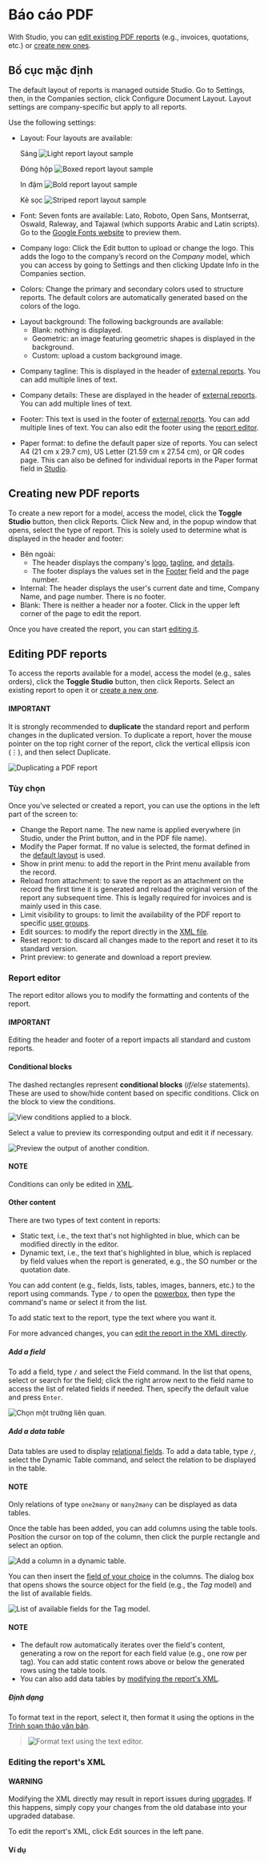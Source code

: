 # Báo cáo PDF

With Studio, you can [edit existing PDF reports](#studio-pdf-reports-edit) (e.g., invoices,
quotations, etc.) or [create new ones](#studio-pdf-reports-edit).

<a id="studio-pdf-reports-default-layout"></a>

## Bố cục mặc định

The default layout of reports is managed outside Studio. Go to Settings, then, in
the Companies section, click Configure Document Layout. Layout settings are
company-specific but apply to all reports.

Use the following settings:

<a id="studio-pdf-reports-default-layout-layout"></a>
- Layout: Four layouts are available:

  Sáng
  ![Light report layout sample](pdf_reports/layout-light.png)

  Đóng hộp
  ![Boxed report layout sample](pdf_reports/layout-boxed.png)

  In đậm
  ![Bold report layout sample](pdf_reports/layout-bold.png)

  Kẻ sọc
  ![Striped report layout sample](pdf_reports/layout-striped.png)

<a id="studio-pdf-reports-default-layout-font"></a>
- Font: Seven fonts are available: Lato, Roboto, Open Sans, Montserrat, Oswald, Raleway,
  and Tajawal (which supports Arabic and Latin scripts). Go to the
  [Google Fonts website](https://fonts.google.com/) to preview them.

<a id="studio-pdf-reports-default-layout-logo"></a>
- Company logo: Click the Edit button to upload or change the logo. This
  adds the logo to the company’s record on the *Company* model, which you can access by going to
  Settings and then clicking Update Info in the Companies
  section.

<a id="studio-pdf-reports-default-layout-colors"></a>
- Colors: Change the primary and secondary colors used to structure reports. The default
  colors are automatically generated based on the colors of the logo.

<a id="studio-pdf-reports-default-layout-background"></a>
- Layout background: The following backgrounds are available:
  - Blank: nothing is displayed.
  - Geometric: an image featuring geometric shapes is displayed in the background.
  - Custom: upload a custom background image.

<a id="studio-pdf-reports-default-layout-tagline"></a>
- Company tagline: This is displayed in the header of [external reports](#studio-pdf-reports-header-footer-external). You can add multiple lines of text.

<a id="studio-pdf-reports-default-layout-details"></a>
- Company details: These are displayed in the header of [external reports](#studio-pdf-reports-header-footer-external). You can add multiple lines of text.

<a id="studio-pdf-reports-default-layout-footer"></a>
- Footer: This text is used in the footer of [external reports](#studio-pdf-reports-header-footer-external). You can add multiple lines of text. You can also
  edit the footer using the [report editor](#studio-pdf-reports-edit).

<a id="studio-pdf-reports-default-layout-paper"></a>
- Paper format: to define the default paper size of reports. You can select
  A4 (21 cm x 29.7 cm), US Letter (21.59 cm x 27.54 cm), or
  QR codes page. This can also be defined for individual reports in the
  Paper format field in [Studio](#studio-pdf-reports-create).

<a id="studio-pdf-reports-create"></a>

## Creating new PDF reports

To create a new report for a model, access the model, click the **Toggle Studio** button, then click
Reports. Click New and, in the popup window that opens, select the type of
report. This is solely used to determine what is displayed in the header and footer:

<a id="studio-pdf-reports-header-footer-external"></a>
- Bên ngoài:
  - The header displays the company's [logo](#studio-pdf-reports-default-layout-logo),
    [tagline](#studio-pdf-reports-default-layout-tagline), and
    [details](#studio-pdf-reports-default-layout-details).
  - The footer displays the values set in the
    [Footer](#studio-pdf-reports-default-layout-footer) field and the page number.
- Internal: The header displays the user's current date and time,
  Company Name, and page number. There is no footer.
- Blank: There is neither a header nor a footer. Click in the upper left corner of the
  page to edit the report.

Once you have created the report, you can start [editing it](#studio-pdf-reports-edit).

<a id="studio-pdf-reports-edit"></a>

## Editing PDF reports

To access the reports available for a model, access the model (e.g., sales orders), click the
**Toggle Studio** button, then click Reports. Select an existing report to open it or
[create a new one](#studio-pdf-reports-create).

#### IMPORTANT
It is strongly recommended to **duplicate** the standard report and perform changes in the
duplicated version. To duplicate a report, hover the mouse pointer on the top right corner
of the report, click the vertical ellipsis icon (⋮), and then select
Duplicate.

![Duplicating a PDF report](pdf_reports/duplicate-report.png)

### Tùy chọn

Once you've selected or created a report, you can use the options in the left part of the screen to:

- Change the Report name. The new name is applied everywhere (in Studio, under
  the Print button, and in the PDF file name).
- Modify the Paper format. If no value is selected, the format defined in the
  [default layout](#studio-pdf-reports-default-layout-paper) is used.
- Show in print menu: to add the report in the Print menu available from the
  record.
- Reload from attachment: to save the report as an attachment on the record the first
  time it is generated and reload the original version of the report any subsequent time. This is
  legally required for invoices and is mainly used in this case.
- Limit visibility to groups: to limit the availability of the PDF report to specific
  [user groups](../general/users/access_rights.md).
- Edit sources: to modify the report directly in the [XML file](#studio-pdf-reports-xml-editing).
- Reset report: to discard all changes made to the report and reset it to its standard
  version.
- Print preview: to generate and download a report preview.

### Report editor

The report editor allows you to modify the formatting and contents of the report.

#### IMPORTANT
Editing the header and footer of a report impacts all standard and custom reports.

#### Conditional blocks

The dashed rectangles represent **conditional blocks** (*if/else* statements). These are used to
show/hide content based on specific conditions. Click on the block to view the conditions.

![View conditions applied to a block.](pdf_reports/conditional-block-if.png)

Select a value to preview its corresponding output and edit it if necessary.

![Preview the output of another condition.](pdf_reports/conditional-block-else.png)

#### NOTE
Conditions can only be edited in [XML](#studio-pdf-reports-xml-editing).

#### Other content

There are two types of text content in reports:

- Static text, i.e., the text that's not highlighted in blue, which can be modified directly in the
  editor.
- Dynamic text, i.e., the text that's highlighted in blue, which is replaced by field values when
  the report is generated, e.g., the SO number or the quotation date.

You can add content (e.g., fields, lists, tables, images, banners, etc.) to the report using
commands. Type `/` to open the [powerbox](../productivity/knowledge/articles_editing.md#knowledge-powerbox), then type the command's
name or select it from the list.

To add static text to the report, type the text where you want it.

For more advanced changes, you can [edit the report in the XML directly](#studio-pdf-reports-xml-editing).

<a id="studio-pdf-reports-add-field"></a>

##### Add a field

To add a field, type `/` and select the Field command. In the list that opens, select
or search for the field; click the right arrow next to the field name to access the list of related
fields if needed. Then, specify the default value and press `Enter`.

![Chọn một trường liên quan.](pdf_reports/powerbox-field.png)

##### Add a data table

Data tables are used to display [relational fields](fields.md#studio-fields-relational-fields). To add
a data table, type `/`, select the Dynamic Table command, and select the relation to be
displayed in the table.

#### NOTE
Only relations of type `one2many` or `many2many` can be displayed as data tables.

Once the table has been added, you can add columns using the table tools. Position the cursor on top
of the column, then click the purple rectangle and select an option.

![Add a column in a dynamic table.](pdf_reports/table-add-column.png)

You can then insert the [field of your choice](#studio-pdf-reports-add-field) in the columns. The dialog box that opens shows the source object
for the field (e.g., the *Tag* model) and the list of available fields.

![List of available fields for the Tag model.](pdf_reports/dynamic-table.png)

#### NOTE
- The default row automatically iterates over the field's content, generating a row on the report
  for each field value (e.g., one row per tag). You can add static content rows above or below
  the generated rows using the table tools.
- You can also add data tables by [modifying the report's XML](#studio-pdf-reports-xml-editing).

##### Định dạng

To format text in the report, select it, then format it using the options in the
[Trình soạn thảo văn bản](../productivity/knowledge/articles_editing.md#knowledge-text-editor).

> ![Format text using the text editor.](pdf_reports/text-editor.png)

<a id="studio-pdf-reports-xml-editing"></a>

### Editing the report's XML

#### WARNING
Modifying the XML directly may result in report issues during [upgrades](../../administration/upgrade.md). If this happens, simply copy your changes from the old
database into your upgraded database.

To edit the report's XML, click Edit sources in the left pane.

#### Ví dụ
